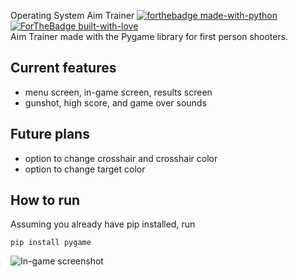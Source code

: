 Operating System Aim Trainer
[![forthebadge made-with-python](http://ForTheBadge.com/images/badges/made-with-python.svg)](https://www.python.org/)
[![ForTheBadge built-with-love](http://ForTheBadge.com/images/badges/built-with-love.svg)](https://GitHub.com/rmpsc/)  
Aim Trainer made with the Pygame library for first person shooters.

## Current features
- menu screen, in-game screen, results screen
- gunshot, high score, and game over sounds

## Future plans
- option to change crosshair and crosshair color
- option to change target color


## How to run
Assuming you already have pip installed, run

`pip install pygame`

![In-game screenshot](https://i.gyazo.com/46d6044aa49e8e65a012b46a90eacf9f.png)
